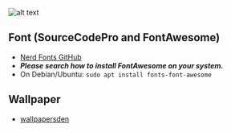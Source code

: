 ![alt text](https://raw.githubusercontent.com/Murzchnvok/polybar-fox/master/polybar-fox.png)

## Font (SourceCodePro and FontAwesome)
- [Nerd Fonts GitHub](https://github.com/ryanoasis/nerd-fonts)
- ***Please search how to install FontAwesome on your system.***
- On Debian/Ubuntu: `sudo apt install fonts-font-awesome`

## Wallpaper
- [wallpapersden](https://wallpapersden.com/adventures-lonely-night-out-wallpaper/)